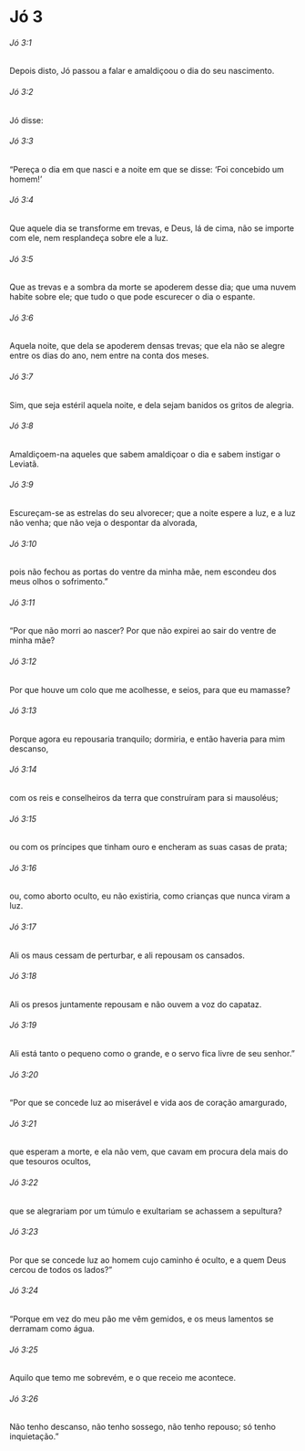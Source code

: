 # Jó 3

###### Jó 3:1

Depois disto, Jó passou a falar e amaldiçoou o dia do seu nascimento.

###### Jó 3:2

Jó disse:

###### Jó 3:3

“Pereça o dia em que nasci e a noite em que se disse: ‘Foi concebido um homem!’

###### Jó 3:4

Que aquele dia se transforme em trevas, e Deus, lá de cima, não se importe com ele, nem resplandeça sobre ele a luz.

###### Jó 3:5

Que as trevas e a sombra da morte se apoderem desse dia; que uma nuvem habite sobre ele; que tudo o que pode escurecer o dia o espante.

###### Jó 3:6

Aquela noite, que dela se apoderem densas trevas; que ela não se alegre entre os dias do ano, nem entre na conta dos meses.

###### Jó 3:7

Sim, que seja estéril aquela noite, e dela sejam banidos os gritos de alegria.

###### Jó 3:8

Amaldiçoem-na aqueles que sabem amaldiçoar o dia e sabem instigar o Leviatã.

###### Jó 3:9

Escureçam-se as estrelas do seu alvorecer; que a noite espere a luz, e a luz não venha; que não veja o despontar da alvorada,

###### Jó 3:10

pois não fechou as portas do ventre da minha mãe, nem escondeu dos meus olhos o sofrimento.”

###### Jó 3:11

“Por que não morri ao nascer? Por que não expirei ao sair do ventre de minha mãe?

###### Jó 3:12

Por que houve um colo que me acolhesse, e seios, para que eu mamasse?

###### Jó 3:13

Porque agora eu repousaria tranquilo; dormiria, e então haveria para mim descanso,

###### Jó 3:14

com os reis e conselheiros da terra que construíram para si mausoléus;

###### Jó 3:15

ou com os príncipes que tinham ouro e encheram as suas casas de prata;

###### Jó 3:16

ou, como aborto oculto, eu não existiria, como crianças que nunca viram a luz.

###### Jó 3:17

Ali os maus cessam de perturbar, e ali repousam os cansados.

###### Jó 3:18

Ali os presos juntamente repousam e não ouvem a voz do capataz.

###### Jó 3:19

Ali está tanto o pequeno como o grande, e o servo fica livre de seu senhor.”

###### Jó 3:20

“Por que se concede luz ao miserável e vida aos de coração amargurado,

###### Jó 3:21

que esperam a morte, e ela não vem, que cavam em procura dela mais do que tesouros ocultos,

###### Jó 3:22

que se alegrariam por um túmulo e exultariam se achassem a sepultura?

###### Jó 3:23

Por que se concede luz ao homem cujo caminho é oculto, e a quem Deus cercou de todos os lados?”

###### Jó 3:24

“Porque em vez do meu pão me vêm gemidos, e os meus lamentos se derramam como água.

###### Jó 3:25

Aquilo que temo me sobrevém, e o que receio me acontece.

###### Jó 3:26

Não tenho descanso, não tenho sossego, não tenho repouso; só tenho inquietação.”


